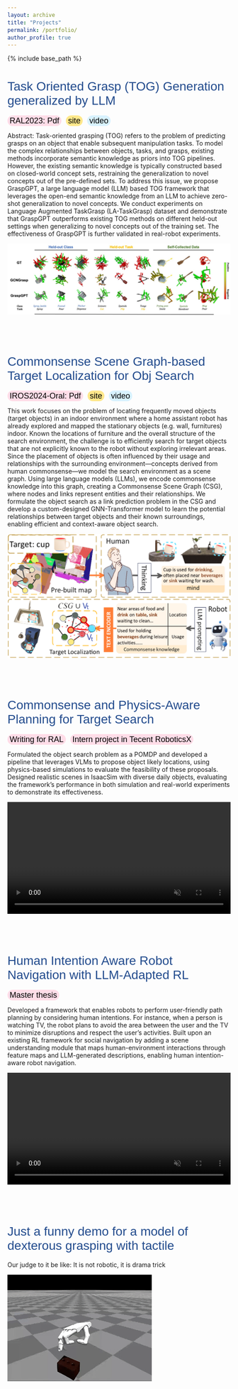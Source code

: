 ```yaml
---
layout: archive
title: "Projects"
permalink: /portfolio/
author_profile: true
---
```


{% include base_path %}


<!-- {% for post in site.portfolio %}
  {% include archive-single.html %}
{% endfor %} -->

<html>

<style>
h1.page1 {
  font-size: 28px; /* Increased font size */
  color: #224b8d;
  font-weight: inherit; /* Optional: make it bold */
  font-family: Arial, sans-serif; /* Apply a font family */
}

  .custom-link {
    background-color: #e0e0e0; /* Light grey background */
    border-radius: 20px; /* Rounded corners */
    padding: 2px 5px; /* Padding around the text */
    color: #000; /* Text color */
    text-decoration: none; /* Remove underline */
    font-family: Arial, sans-serif; /* Font style */
    font-size: 18px; /* Font size */
    margin-right: 6px; /* Space between buttons */
  }


  .custom-link.arxiv {
    background-color: #ffdde8; /* Color for arxiv */
  }

  .custom-link.web {
    background-color: #ffe88b; /* Color for web */
  }

  .custom-link.video {
    background-color: #d8f2ff; /* Color for web */
  }

</style>

<h1 id="work1" class="page1" >Task Oriented Grasp (TOG) Generation generalized by LLM</h1>
<a href="https://arxiv.org/abs/2404.00343" target="_blank" class="custom-link arxiv">RAL2023: Pdf</a>
<a href="https://sites.google.com/view/csg-os"  target="_blank" class="custom-link web">site</a>
<a href="https://www.youtube.com/watch?v=W_fRpC8F86Y" target="_blank" class="custom-link video">video</a>
<p>
Abstract: Task-oriented grasping (TOG) refers to the problem of predicting grasps on an object that enable subsequent manipulation tasks. To model the complex relationships between objects, tasks, and grasps, existing methods incorporate semantic knowledge as priors into TOG pipelines. However, the existing semantic knowledge is typically constructed based on closed-world concept sets, restraining the generalization to novel concepts out of the pre-defined sets. To address this issue, we propose GraspGPT, a large language model (LLM) based TOG framework that leverages the open-end semantic knowledge from an LLM to achieve zero-shot generalization to novel concepts. We conduct experiments on Language Augmented TaskGrasp (LA-TaskGrasp) dataset and demonstrate that GraspGPT outperforms existing TOG methods on different held-out settings when generalizing to novel concepts out of the training set. The effectiveness of GraspGPT is further validated in real-robot experiments. 
</p>
<img src="../images/qualitative_results_3.jpg" alt="hpp" style="border-style: none" >

<br><br>


<h1 id="work2" class="page1" >Commonsense Scene Graph-based Target Localization for Obj Search</h1>

<a href="https://arxiv.org/abs/2404.00343" target="_blank" class="custom-link arxiv">IROS2024-Oral: Pdf</a>
<a href="https://sites.google.com/view/csg-os"  target="_blank" class="custom-link web">site</a>
<a href="https://www.youtube.com/watch?v=W_fRpC8F86Y" target="_blank" class="custom-link video">video</a>

<p>
This work focuses on the problem of locating frequently moved objects (target objects) in an indoor environment where a home assistant robot has already explored and mapped the stationary objects (e.g. wall, furnitures) indoor. Known the locations of furniture and the overall structure of the search environment, the challenge is to efficiently search for target objects that are not explicitly known to the robot without exploring irrelevant areas. Since the placement of objects is often influenced by their usage and relationships with the surrounding environment—concepts derived from human commonsense—we model the search environment as a scene graph. Using large language models (LLMs), we encode commonsense knowledge into this graph, creating a Commonsense Scene Graph (CSG), where nodes and links represent entities and their relationships. We formulate the object search as a link prediction problem in the CSG and develop a custom-designed GNN-Transformer model to learn the potential relationships between target objects and their known surroundings, enabling efficient and context-aware object search.
</p>

<img src="../images/sec-11-min.png" alt="hpp" style="border-style: none" >

<br><br>


<!-- <h1 id="work3" class="page1" >Continual Learning for Obj Search with Commonsense and User Habits</h1> -->



<h1 id="work4" class="page1" >Commonsense and Physics-Aware Planning for Target Search</h1>

<a  target="_blank" class="custom-link arxiv">Writing for RAL</a>
<a  target="_blank" class="custom-link arxiv">Intern project in Tecent RoboticsX</a>


<p>
Formulated the object search problem as a POMDP and developed a pipeline that leverages VLMs to propose object likely locations, using physics-based simulations to evaluate the feasibility of these proposals. Designed realistic scenes in IsaacSim with diverse daily objects, evaluating the framework’s performance in both simulation and real-world experiments to demonstrate its effectiveness.
</p>

<video src="../images/t11.mp4" style="width:100%; height:auto;" controls autoplay loop muted playsinline></video>


<br><br>


<h1 id="work5" class="page1" >Human Intention Aware Robot Navigation with LLM-Adapted RL</h1>
<a  target="_blank" class="custom-link arxiv">Master thesis</a>

<p>
Developed a framework that enables robots to perform user-friendly path planning by considering human intentions. For instance, when a person is watching TV, the robot plans to avoid the area between the user and the TV to minimize disruptions and respect the user’s activities. Built upon an existing RL framework for social navigation by adding a scene understanding module that maps human-environment interactions through feature maps and LLM-generated descriptions, enabling human intention-aware robot navigation.
</p>

<video src="../images/nav-ma.mp4" style="width:100%; height:auto;" controls autoplay loop muted playsinline></video>

<br><br>


<h1 id="work6" class="page1" >Just a funny demo for a model of dexterous grasping with tactile</h1>
<!-- <a  target="_blank" class="custom-link arxiv">Intern collaboration</a> -->

<p>
Our judge to it be like: It is not robotic, it is drama trick
</p>

<img src="../images/tt1.gif" alt="hpp" style="border-style: none" >

</html>
